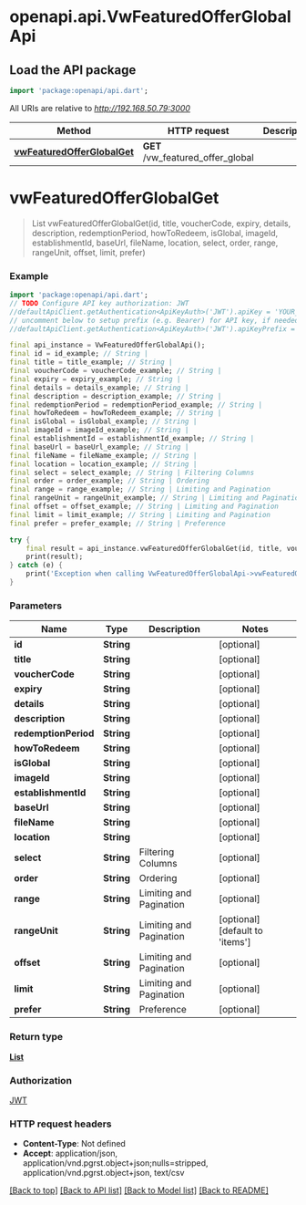# openapi.api.VwFeaturedOfferGlobalApi

## Load the API package
```dart
import 'package:openapi/api.dart';
```

All URIs are relative to *http://192.168.50.79:3000*

Method | HTTP request | Description
------------- | ------------- | -------------
[**vwFeaturedOfferGlobalGet**](VwFeaturedOfferGlobalApi.md#vwfeaturedofferglobalget) | **GET** /vw_featured_offer_global | 


# **vwFeaturedOfferGlobalGet**
> List<VwFeaturedOfferGlobal> vwFeaturedOfferGlobalGet(id, title, voucherCode, expiry, details, description, redemptionPeriod, howToRedeem, isGlobal, imageId, establishmentId, baseUrl, fileName, location, select, order, range, rangeUnit, offset, limit, prefer)



### Example
```dart
import 'package:openapi/api.dart';
// TODO Configure API key authorization: JWT
//defaultApiClient.getAuthentication<ApiKeyAuth>('JWT').apiKey = 'YOUR_API_KEY';
// uncomment below to setup prefix (e.g. Bearer) for API key, if needed
//defaultApiClient.getAuthentication<ApiKeyAuth>('JWT').apiKeyPrefix = 'Bearer';

final api_instance = VwFeaturedOfferGlobalApi();
final id = id_example; // String | 
final title = title_example; // String | 
final voucherCode = voucherCode_example; // String | 
final expiry = expiry_example; // String | 
final details = details_example; // String | 
final description = description_example; // String | 
final redemptionPeriod = redemptionPeriod_example; // String | 
final howToRedeem = howToRedeem_example; // String | 
final isGlobal = isGlobal_example; // String | 
final imageId = imageId_example; // String | 
final establishmentId = establishmentId_example; // String | 
final baseUrl = baseUrl_example; // String | 
final fileName = fileName_example; // String | 
final location = location_example; // String | 
final select = select_example; // String | Filtering Columns
final order = order_example; // String | Ordering
final range = range_example; // String | Limiting and Pagination
final rangeUnit = rangeUnit_example; // String | Limiting and Pagination
final offset = offset_example; // String | Limiting and Pagination
final limit = limit_example; // String | Limiting and Pagination
final prefer = prefer_example; // String | Preference

try {
    final result = api_instance.vwFeaturedOfferGlobalGet(id, title, voucherCode, expiry, details, description, redemptionPeriod, howToRedeem, isGlobal, imageId, establishmentId, baseUrl, fileName, location, select, order, range, rangeUnit, offset, limit, prefer);
    print(result);
} catch (e) {
    print('Exception when calling VwFeaturedOfferGlobalApi->vwFeaturedOfferGlobalGet: $e\n');
}
```

### Parameters

Name | Type | Description  | Notes
------------- | ------------- | ------------- | -------------
 **id** | **String**|  | [optional] 
 **title** | **String**|  | [optional] 
 **voucherCode** | **String**|  | [optional] 
 **expiry** | **String**|  | [optional] 
 **details** | **String**|  | [optional] 
 **description** | **String**|  | [optional] 
 **redemptionPeriod** | **String**|  | [optional] 
 **howToRedeem** | **String**|  | [optional] 
 **isGlobal** | **String**|  | [optional] 
 **imageId** | **String**|  | [optional] 
 **establishmentId** | **String**|  | [optional] 
 **baseUrl** | **String**|  | [optional] 
 **fileName** | **String**|  | [optional] 
 **location** | **String**|  | [optional] 
 **select** | **String**| Filtering Columns | [optional] 
 **order** | **String**| Ordering | [optional] 
 **range** | **String**| Limiting and Pagination | [optional] 
 **rangeUnit** | **String**| Limiting and Pagination | [optional] [default to 'items']
 **offset** | **String**| Limiting and Pagination | [optional] 
 **limit** | **String**| Limiting and Pagination | [optional] 
 **prefer** | **String**| Preference | [optional] 

### Return type

[**List<VwFeaturedOfferGlobal>**](VwFeaturedOfferGlobal.md)

### Authorization

[JWT](../README.md#JWT)

### HTTP request headers

 - **Content-Type**: Not defined
 - **Accept**: application/json, application/vnd.pgrst.object+json;nulls=stripped, application/vnd.pgrst.object+json, text/csv

[[Back to top]](#) [[Back to API list]](../README.md#documentation-for-api-endpoints) [[Back to Model list]](../README.md#documentation-for-models) [[Back to README]](../README.md)

